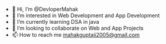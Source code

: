 - 👋 Hi, I’m @DevloperMahak
- 👀 I’m interested in Web Development and App Development
- 🌱 I’m currently learning DSA in java
- 💞️ I’m looking to collaborate on Web and App Projects
- 📫 How to reach me mahakguptaji2005@gmail.com
<!---
DevloperMahak/DevloperMahak is a ✨ special ✨ repository because its `README.md` (this file) appears on your GitHub profile.
You can click the Preview link to take a look at your changes.
--->
